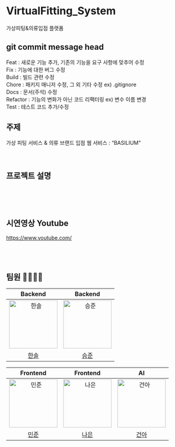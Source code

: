 # VirtualFitting_System
가상피팅&amp;의류입점 플랫폼

## git commit message head
Feat : 새로운 기능 추가, 기존의 기능을 요구 사항에 맞추어 수정  
Fix : 기능에 대한 버그 수정  
Build : 빌드 관련 수정  
Chore : 패키지 매니저 수정, 그 외 기타 수정 ex) .gitignore  
Docs : 문서(주석) 수정  
Refactor : 기능의 변화가 아닌 코드 리팩터링 ex) 변수 이름 변경  
Test : 테스트 코드 추가/수정  


## 주제
가상 피팅 서비스 & 의류 브랜드 입점 웹 서비스 : “BASILIUM"
<br>
<br>
<br>

## 프로젝트 설명

<br>
<br>
<br>

## 시연영상 Youtube
https://www.youtube.com/
<br>
<br>
<br>
<br>

## 팀원 👨‍👨‍👧‍👧

|                                       Backend                                        |                                       Backend                                        |
|:-------------------------------------------------------------------------------------:|:-------------------------------------------------------------------------------------:
| <img src="https://avatars.githubusercontent.com/u/110244523?s=400" width=130px alt="한솔"> | <img src="https://avatars.githubusercontent.com/u/110244523?s=400" width=130px alt="승준"> 
|                          [한솔](https://github.com/pjhcsols)                           |                            [승준](https://github.com/)                            


|                                        Frontend                                         |                                        Frontend                                         |                                        AI                                         |
|:--------------------------------------------------------------------------------------:|:--------------------------------------------------------------------------------------:|:--------------------------------------------------------------------------------------:
| <img src="https://avatars.githubusercontent.com/u/110244523?s=400" width=130px alt="민준"/> | <img src="https://avatars.githubusercontent.com/u/110244523?s=400" width=130px alt="나은"/> | <img src="https://avatars.githubusercontent.com/u/110244523?s=400" width=130px alt="건아"/> | <img src="https://avatars.githubusercontent.com/u/110244523?s=400" width=130px alt=""> |
|                             [민준](https://github.com/)                             |                          [나은](https://github.com/)                          |                           [건아](https://github.com/)                           |                           [](https://github.com/)                           | 

<br><br><br>

